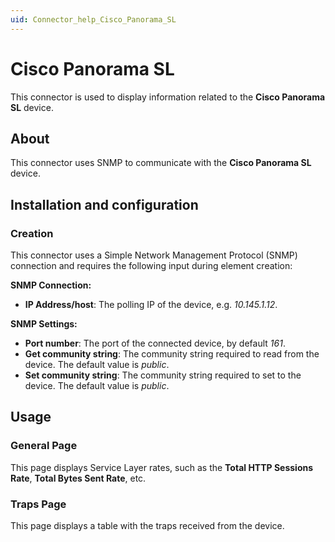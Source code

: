```yaml
---
uid: Connector_help_Cisco_Panorama_SL
---
```


# Cisco Panorama SL

This connector is used to display information related to the **Cisco Panorama SL** device.

## About

This connector uses SNMP to communicate with the **Cisco Panorama SL** device.

## Installation and configuration

### Creation

This connector uses a Simple Network Management Protocol (SNMP) connection and requires the following input during element creation:

**SNMP Connection:**

- **IP Address/host**: The polling IP of the device, e.g. *10.145.1.12*.

**SNMP Settings:**

- **Port number**: The port of the connected device, by default *161*.
- **Get community string**: The community string required to read from the device. The default value is *public*.
- **Set community string**: The community string required to set to the device. The default value is *public*.

## Usage

### General Page

This page displays Service Layer rates, such as the **Total HTTP Sessions Rate**, **Total Bytes Sent Rate**, etc.

### Traps Page

This page displays a table with the traps received from the device.
